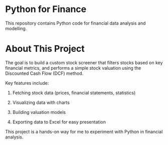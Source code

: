 # Python for Finance 
This repository contains Python code for financial data analysis and modelling. 
# About This Project
The goal is to build a custom stock screener that filters stocks based on key financial metrics, and performs a simple stock valuation using the Discounted Cash Flow (DCF) method.

Key features include:

1. Fetching stock data (prices, financial statements, statistics)

2. Visualizing data with charts
    
3. Building valuation models
    
4. Exporting data to Excel for easy presentation
    

This project is a hands-on way for me to experiment with Python in financial analysis.

